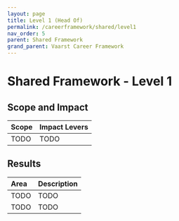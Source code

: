 ```yaml
---
layout: page
title: Level 1 (Head Of)
permalink: /careerframework/shared/level1
nav_order: 5
parent: Shared Framework
grand_parent: Vaarst Career Framework
---
```


# Shared Framework - Level 1

## Scope and Impact

| Scope        | Impact Levers     |
|:-------------|:------------------|
| TODO | TODO |

## Results

|Area          | Description       |
|:-------------|:------------------|
| TODO | TODO |
| TODO | TODO |
